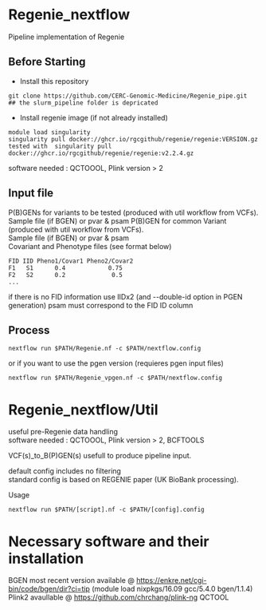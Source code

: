 # Regenie_nextflow
Pipeline implementation of Regenie

## Before Starting ##
- Install this repository
```
git clone https://github.com/CERC-Genomic-Medicine/Regenie_pipe.git   ## the slurm_pipeline folder is depricated
```
- Install regenie image (if not already installed)  
```
module load singularity    
singularity pull docker://ghcr.io/rgcgithub/regenie/regenie:VERSION.gz    
tested with  singularity pull docker://ghcr.io/rgcgithub/regenie/regenie:v2.2.4.gz  
```
software needed : QCTOOOL, Plink version > 2

## Input file ##

P(B)GENs for variants to be tested (produced with util workflow from VCFs).  
 Sample file (if BGEN) or pvar & psam
P(B)GEN for common Variant (produced with util workflow from VCFs).   
 Sample file (if BGEN) or pvar & psam  
Covariant and Phenotype files (see format below)
```
FID IID Pheno1/Covar1 Pheno2/Covar2  
F1   S1      0.4            0.75
F2   S2      0.2             0.5
...
```
if there is no FID information use IIDx2 (and --double-id option in PGEN generation) psam must correspond to the FID ID column

## Process ##  
```
nextflow run $PATH/Regenie.nf -c $PATH/nextflow.config

```
or if you want to use the pgen version (requieres pgen input files)
```
nextflow run $PATH/Regenie_vpgen.nf -c $PATH/nextflow.config

```

# Regenie_nextflow/Util
useful pre-Regenie data handling  
software needed : QCTOOOL, Plink version > 2, BCFTOOLS
  
  VCF(s)_to_B(P)GEN(s) usefull to produce pipeline input.
  
default config includes no filtering  
standard config is based on REGENIE paper (UK BioBank processing).

Usage
```
nextflow run $PATH/[script].nf -c $PATH/[config].config
```

# Necessary software and their installation

BGEN most recent version available @ https://enkre.net/cgi-bin/code/bgen/dir?ci=tip (module load nixpkgs/16.09 gcc/5.4.0 bgen/1.1.4)
Plink2 avaullable @ https://github.com/chrchang/plink-ng
QCTOOL 
